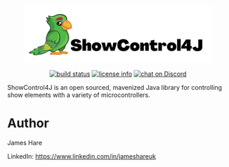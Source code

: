 <p align="center">
    <img src="https://raw.githubusercontent.com/showcontrol4j/showcontrol4j/main/showcontrol4j_banner.png?sanitize=true"
        height="130">
</p>

<p align="center">
    <a href="https://travis-ci.com/ShowControl4J/showcontrol4j">
        <img src="https://travis-ci.com/ShowControl4J/showcontrol4j.svg?branch=main" alt="build status"></a>
  <a href="https://github.com/ShowControl4J/showcontrol4j/blob/main/LICENSE">
        <img src="https://img.shields.io/github/license/showcontrol4j/showcontrol4j" alt="license info"></a>
    <a href="https://discord.gg/D9FBxsW8Gq">
        <img src="https://img.shields.io/discord/833746556481568798?logo=discord" alt="chat on Discord"></a>
</p>

ShowControl4J is an open sourced, mavenized Java library for controlling show elements with a variety of microcontrollers.

# Author
James Hare

LinkedIn: https://www.linkedin.com/in/jameshareuk
